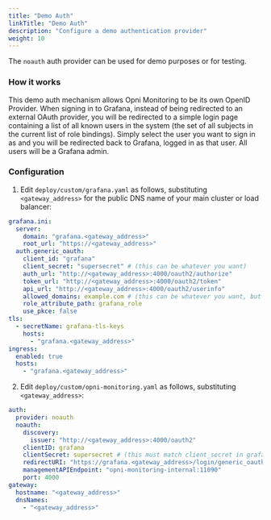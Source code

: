 ```yaml
---
title: "Demo Auth"
linkTitle: "Demo Auth"
description: "Configure a demo authentication provider"
weight: 10
---
```


The `noauth` auth provider can be used for demo purposes or for testing. 

### How it works

This demo auth mechanism allows Opni Monitoring to be its own OpenID Provider. When signing in to Grafana, instead of being redirected to an external OAuth provider, you will be redirected to a simple login page containing a list of all known users in the system (the set of all subjects in the current list of role bindings). Simply select the user you want to sign in as and you will be redirected back to Grafana, logged in as that user. All users will be a Grafana admin.

### Configuration

1. Edit `deploy/custom/grafana.yaml` as follows, substituting `<gateway_address>` for the public DNS name of your main cluster or load balancer:
```yaml
grafana.ini:
  server:
    domain: "grafana.<gateway_address>"
    root_url: "https://<gateway_address>"
  auth.generic_oauth:
    client_id: "grafana"
    client_secret: "supersecret" # (this can be whatever you want)
    auth_url: "http://<gateway_address>:4000/oauth2/authorize"
    token_url: "http://<gateway_address>:4000/oauth2/token"
    api_url: "http://<gateway_address>:4000/oauth2/userinfo"
    allowed_domains: example.com # (this can be whatever you want, but remember it for later)
    role_attribute_path: grafana_role
    use_pkce: false
tls:
  - secretName: grafana-tls-keys
    hosts:
      - "grafana.<gateway_address>"
ingress:
  enabled: true
  hosts:
    - "grafana.<gateway_address>"

```

2. Edit  `deploy/custom/opni-monitoring.yaml` as follows, substituting `<gateway_address>`:

```yaml
auth:
  provider: noauth
  noauth:
    discovery:
      issuer: "http://<gateway_address>:4000/oauth2"
    clientID: grafana
    clientSecret: supersecret # (this must match client_secret in grafana.yaml)
    redirectURI: "https://grafana.<gateway_address>/login/generic_oauth"
    managementAPIEndpoint: "opni-monitoring-internal:11090"
    port: 4000
gateway:
  hostname: "<gateway_address>"
  dnsNames:
    - "<gateway_address>"
```
